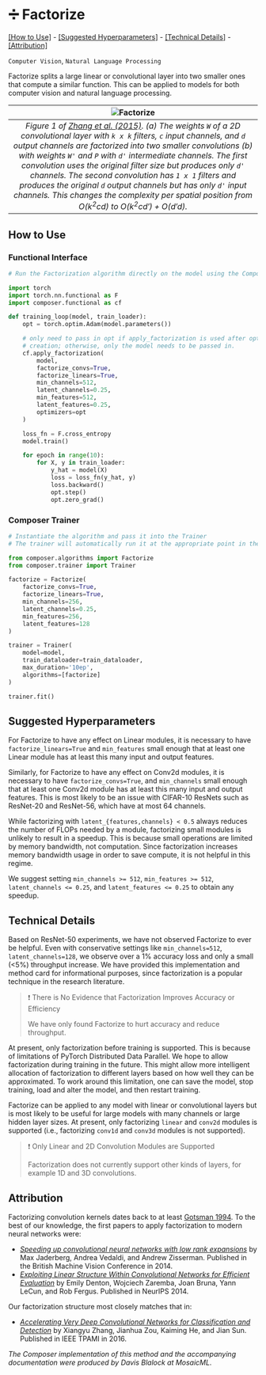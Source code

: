 # ➗ Factorize


[\[How to Use\]](#how-to-use) - [\[Suggested Hyperparameters\]](#suggested-hyperparameters) - [\[Technical Details\]](#technical-details) - [\[Attribution\]](#attribution)

 `Computer Vision`,  `Natural Language Processing`

Factorize splits a large linear or convolutional layer into two smaller ones that compute a similar function.
This can be applied to models for both computer vision and natural language processing.

| ![Factorize](https://storage.googleapis.com/docs.mosaicml.com/images/methods/factorize-no-caption.png) |
|:--:
|*Figure 1 of [Zhang et al. (2015)](https://ieeexplore.ieee.org/abstract/document/7332968). (a) The weights `W` of a 2D convolutional layer with `k x k` filters, `c` input channels, and `d` output channels are factorized into two smaller convolutions (b) with weights `W'` and `P` with `d'` intermediate channels. The first convolution uses the original filter size but produces only `d'` channels. The second convolution has `1 x 1` filters and produces the original `d` output channels but has only `d'` input channels. This changes the complexity per spatial position from $O(k^2cd)$ to $O(k^2cd') + O(d'd)$.*|

## How to Use

### Functional Interface

```python
# Run the Factorization algorithm directly on the model using the Composer functional API

import torch
import torch.nn.functional as F
import composer.functional as cf

def training_loop(model, train_loader):
    opt = torch.optim.Adam(model.parameters())

    # only need to pass in opt if apply_factorization is used after optimizer
    # creation; otherwise, only the model needs to be passed in.
    cf.apply_factorization(
        model,
        factorize_convs=True,
        factorize_linears=True,
        min_channels=512,
        latent_channels=0.25,
        min_features=512,
        latent_features=0.25,
        optimizers=opt
    )

    loss_fn = F.cross_entropy
    model.train()

    for epoch in range(10):
        for X, y in train_loader:
            y_hat = model(X)
            loss = loss_fn(y_hat, y)
            loss.backward()
            opt.step()
            opt.zero_grad()
```

### Composer Trainer

<!--pytest.mark.gpu-->
<!--pytest.mark.timeout(15)-->
```python
# Instantiate the algorithm and pass it into the Trainer
# The trainer will automatically run it at the appropriate point in the training loop

from composer.algorithms import Factorize
from composer.trainer import Trainer

factorize = Factorize(
    factorize_convs=True,
    factorize_linears=True,
    min_channels=256,
    latent_channels=0.25,
    min_features=256,
    latent_features=128
)

trainer = Trainer(
    model=model,
    train_dataloader=train_dataloader,
    max_duration='10ep',
    algorithms=[factorize]
)

trainer.fit()
```

## Suggested Hyperparameters

For Factorize to have any effect on Linear modules, it is necessary to have `factorize_linears=True` and `min_features` small enough that at least one Linear module has at least this many input and output features.

Similarly, for Factorize to have any effect on Conv2d modules, it is necessary to have `factorize_convs=True`, and `min_channels` small enough that at least one Conv2d module has at least this many input and output features. This is most likely to be an issue with CIFAR-10 ResNets such as ResNet-20 and ResNet-56, which have at most 64 channels.

While factorizing with `latent_{features,channels} < 0.5` always reduces the number of FLOPs needed by a module, factorizing small modules is unlikely to result in a speedup. This is because small operations are limited by memory bandwidth, not computation. Since factorization increases memory bandwidth usage in order to save compute, it is not helpful in this regime.

We suggest setting `min_channels >= 512`, `min_features >= 512`, `latent_channels <= 0.25`, and `latent_features <= 0.25` to obtain any speedup.

## Technical Details

Based on ResNet-50 experiments, we have not observed Factorize to ever be helpful.
Even with conservative settings like `min_channels=512`, `latent_channels=128`, we observe over a 1% accuracy loss and only a small (<5%) throughput increase.
We have provided this implementation and method card for informational purposes, since factorization is a popular technique in the research literature.

> ❗ There is No Evidence that Factorization Improves Accuracy or Efficiency
>
> We have only found Factorize to hurt accuracy and reduce throughput.

At present, only factorization before training is supported. This is because of limitations of PyTorch Distributed Data Parallel.
We hope to allow factorization during training in the future.
This might allow more intelligent allocation of factorization to different layers based on how well they can be approximated.
To work around this limitation, one can save the model, stop training, load and alter the model, and then restart training.

Factorize can be applied to any model with linear or convolutional layers but is most likely to be useful for large models with many channels or large hidden layer sizes.
At present, only factorizing `linear` and `conv2d` modules is supported (i.e., factorizing `conv1d` and `conv3d` modules is not supported).

> ❗ Only Linear and 2D Convolution Modules are Supported
>
> Factorization does not currently support other kinds of layers, for example 1D and 3D convolutions.

## Attribution

Factorizing convolution kernels dates back to at least [Gotsman 1994](https://onlinelibrary.wiley.com/doi/abs/10.1111/1467-8659.1320153). To the best of our knowledge, the first papers to apply factorization to modern neural networks were:
* [*Speeding up convolutional neural networks with low rank expansions*](https://arxiv.org/abs/1405.3866) by Max Jaderberg, Andrea Vedaldi, and Andrew Zisserman. Published in the British Machine Vision Conference in 2014.
* [*Exploiting Linear Structure Within Convolutional Networks for Efficient Evaluation*](https://arxiv.org/abs/1404.0736) by Emily Denton, Wojciech Zaremba, Joan Bruna, Yann LeCun, and Rob Fergus. Published in NeurIPS 2014.

Our factorization structure most closely matches that in:
* [*Accelerating Very Deep Convolutional Networks for Classification and Detection*](https://ieeexplore.ieee.org/abstract/document/7332968) by Xiangyu Zhang, Jianhua Zou, Kaiming He, and Jian Sun. Published in IEEE TPAMI in 2016.

*The Composer implementation of this method and the accompanying documentation were produced by Davis Blalock at MosaicML.*
